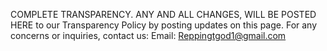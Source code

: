 COMPLETE TRANSPARENCY.
ANY AND ALL 
CHANGES, WILL BE POSTED HERE to our Transparency Policy by posting updates on this page. For any concerns or inquiries, contact us: Email: Reppingtgod1@gmail.com 
